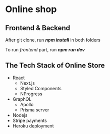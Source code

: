 # Online shop

## Frontend & Backend

After git clone, run **_npm install_** in both folders

To run *frontend* part, run **_npm run dev_**


## The Tech Stack of Online Store

* React
  * Next.js
  * Styled Components
  * NProgress
* GraphQL
  * Apollo
  * Prisma server
* Nodejs
* Stripe payments
* Heroku deployment
